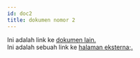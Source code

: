 ```yaml
---
id: doc2
title: dokumen nomor 2
---
```


Ini adalah link ke [dokumen lain.](doc3.md)  
Ini adalah sebuah link ke [halaman eksterna;.](http://www.example.com)
